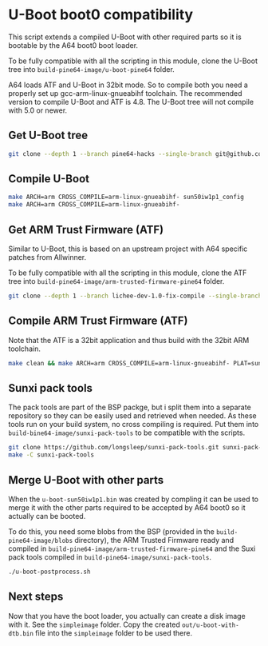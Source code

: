 # U-Boot boot0 compatibility

This script extends a compiled U-Boot with other required parts so it is
bootable by the A64 boot0 boot loader.

To be fully compatible with all the scripting in this module, clone the U-Boot
tree into `build-pine64-image/u-boot-pine64` folder.

A64 loads ATF and  U-Boot in 32bit mode. So to compile both you need a
properly set up gcc-arm-linux-gnueabihf toolchain. The recommended version to
compile U-Boot and ATF is 4.8. The U-Boot tree will not compile with 5.0 or
newer.

## Get U-Boot tree

```bash
git clone --depth 1 --branch pine64-hacks --single-branch git@github.com:longsleep/u-boot-pine64.git u-boot-pine64
```

## Compile U-Boot

```bash
make ARCH=arm CROSS_COMPILE=arm-linux-gnueabihf- sun50iw1p1_config
make ARCH=arm CROSS_COMPILE=arm-linux-gnueabihf-
```

## Get ARM Trust Firmware (ATF)

Similar to U-Boot, this is based on an upstream project with A64 specific
patches from Allwinner.

To be fully compatible with all the scripting in this module, clone the ATF
tree into `build-pine64-image/arm-trusted-firmware-pine64` folder.

```bash
git clone --depth 1 --branch lichee-dev-1.0-fix-compile --single-branch https://github.com/longsleep/arm-trusted-firmware-pine64.git arm-trusted-firmware-pine64
```

## Compile ARM Trust Firmware (ATF)

Note that the ATF is a 32bit application and thus build with the 32bit ARM
toolchain.

```bash
make clean && make ARCH=arm CROSS_COMPILE=arm-linux-gnueabihf- PLAT=sun50iw1p1
```

## Sunxi pack tools

The pack tools are part of the BSP packge, but i split them into a separate
repository so they can be easily used and retrieved when needed. As these
tools run on your build system, no cross compiling is required. Put them into
`build-bine64-image/sunxi-pack-tools` to be compatible with the scripts.

```bash
git clone https://github.com/longsleep/sunxi-pack-tools.git sunxi-pack-tools
make -C sunxi-pack-tools
```

## Merge U-Boot with other parts

When the `u-boot-sun50iw1p1.bin` was created by compling it can be used
to merge it with the other parts required to be accepted by A64 boot0 so it
actually can be booted.

To do this, you need some blobs from the BSP (provided in the `build-pine64-image/blobs`
directory), the ARM Trusted Firmware ready and compiled in `build-pine64-image/arm-trusted-firmware-pine64` and the Suxi pack tools compiled in `build-pine64-image/sunxi-pack-tools`.

```bash
./u-boot-postprocess.sh
```

## Next steps

Now that you have the boot loader, you actually can create a disk image with
it. See the `simpleimage` folder. Copy the created `out/u-boot-with-dtb.bin`
file into the `simpleimage` folder to be used there.
